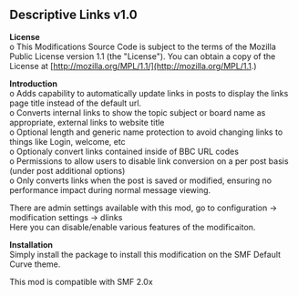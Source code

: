 **Descriptive Links v1.0**  
---
  
**License**  
o This Modifications Source Code is subject to the terms of the Mozilla Public License version 1.1 (the "License"). You can obtain a copy of the License at [http://mozilla.org/MPL/1.1/](http://mozilla.org/MPL/1.1.)  
  
**Introduction**  
o Adds capability to automatically update links in posts to display the links page title instead of the default url.  
o Converts internal links to show the topic subject or board name as appropriate, external links to website title  
o Optional length and generic name protection to avoid changing links to things like Login, welcome, etc  
o Optionaly convert links contained inside of BBC URL codes  
o Permissions to allow users to disable link conversion on a per post basis (under post additional options)  
o Only converts links when the post is saved or modified, ensuring no performance impact during normal message viewing.  
  
There are admin settings available with this mod, go to configuration -> modification settings -> dlinks   
Here you can disable/enable various features of the modificaiton.  
  
**Installation**  
Simply install the package to install this modification on the SMF Default Curve theme.  
  
This mod is compatible with SMF 2.0x  
